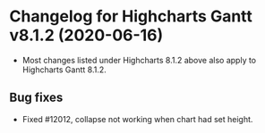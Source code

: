 # Changelog for Highcharts Gantt v8.1.2 (2020-06-16)

- Most changes listed under Highcharts 8.1.2 above also apply to Highcharts Gantt 8.1.2.

## Bug fixes
- Fixed #12012, collapse not working when chart had set height.
